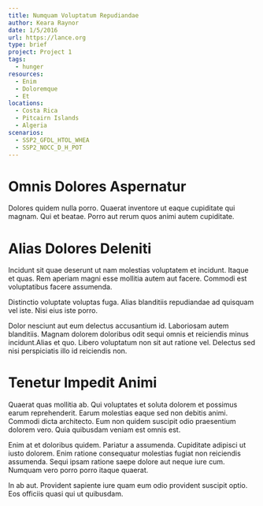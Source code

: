 ```yaml
---
title: Numquam Voluptatum Repudiandae
author: Keara Raynor
date: 1/5/2016
url: https://lance.org
type: brief
project: Project 1
tags:
  - hunger
resources:
  - Enim
  - Doloremque
  - Et
locations:
  - Costa Rica
  - Pitcairn Islands
  - Algeria
scenarios:
  - SSP2_GFDL_HTOL_WHEA
  - SSP2_NOCC_D_H_POT
---
```

# Omnis Dolores Aspernatur
Dolores quidem nulla porro. Quaerat inventore ut eaque cupiditate qui magnam. Qui et beatae. Porro aut rerum quos animi autem cupiditate.

# Alias Dolores Deleniti
Incidunt sit quae deserunt ut nam molestias voluptatem et incidunt. Itaque et quas. Rem aperiam magni esse mollitia autem aut facere. Commodi est voluptatibus facere assumenda.
 
Distinctio voluptate voluptas fuga. Alias blanditiis repudiandae ad quisquam vel iste. Nisi eius iste porro.
 
Dolor nesciunt aut eum delectus accusantium id. Laboriosam autem blanditiis. Magnam dolorem doloribus odit sequi omnis et reiciendis minus incidunt.Alias et quo. Libero voluptatum non sit aut ratione vel. Delectus sed nisi perspiciatis illo id reiciendis non.

# Tenetur Impedit Animi
Quaerat quas mollitia ab. Qui voluptates et soluta dolorem et possimus earum reprehenderit. Earum molestias eaque sed non debitis animi. Commodi dicta architecto. Eum non quidem suscipit odio praesentium dolorem vero. Quia quibusdam veniam est omnis est.
 
Enim at et doloribus quidem. Pariatur a assumenda. Cupiditate adipisci ut iusto dolorem. Enim ratione consequatur molestias fugiat non reiciendis assumenda. Sequi ipsam ratione saepe dolore aut neque iure cum. Numquam vero porro porro itaque quaerat.
 
In ab aut. Provident sapiente iure quam eum odio provident suscipit optio. Eos officiis quasi qui ut quibusdam.
